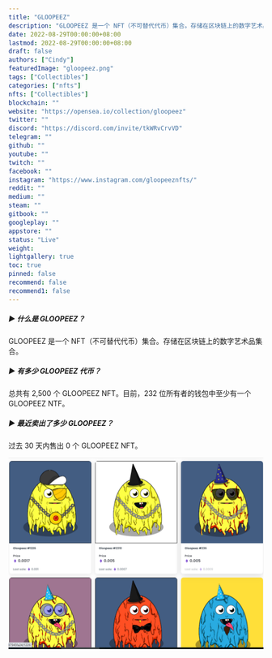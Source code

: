 ```yaml
---
title: "GLOOPEEZ"
description: "GLOOPEEZ 是一个 NFT（不可替代代币）集合。存储在区块链上的数字艺术品集合。"
date: 2022-08-29T00:00:00+08:00
lastmod: 2022-08-29T00:00:00+08:00
draft: false
authors: ["Cindy"]
featuredImage: "gloopeez.png"
tags: ["Collectibles"]
categories: ["nfts"]
nfts: ["Collectibles"]
blockchain: ""
website: "https://opensea.io/collection/gloopeez"
twitter: ""
discord: "https://discord.com/invite/tkWRvCrvVD"
telegram: ""
github: ""
youtube: ""
twitch: ""
facebook: ""
instagram: "https://www.instagram.com/gloopeeznfts/"
reddit: ""
medium: ""
steam: ""
gitbook: ""
googleplay: ""
appstore: ""
status: "Live"
weight: 
lightgallery: true
toc: true
pinned: false
recommend: false
recommend1: false
---
```

##### ▶ 什么是 GLOOPEEZ？

GLOOPEEZ 是一个 NFT（不可替代代币）集合。存储在区块链上的数字艺术品集合。

##### ▶ 有多少 GLOOPEEZ 代币？

总共有 2,500 个 GLOOPEEZ NFT。目前，232 位所有者的钱包中至少有一个 GLOOPEEZ NTF。

##### ▶ 最近卖出了多少 GLOOPEEZ？

过去 30 天内售出 0 个 GLOOPEEZ NFT。

![NFT](image-20220826154455285.png)